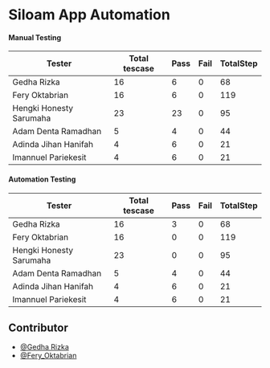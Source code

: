 # Siloam App Automation

####  Manual Testing
| Tester |Total tescase  |Pass|Fail|TotalStep|
|--|--|--|--|--|
| Gedha Rizka | 16 |6|0|68|
| Fery Oktabrian | 16 |6|0|119|
| Hengki Honesty Sarumaha | 23 |23|0|95|
| Adam Denta Ramadhan | 5 |4|0|44|
| Adinda Jihan Hanifah | 4 |6|0|21|
| Imannuel Pariekesit | 4 |6|0|21|

####  Automation Testing
| Tester |Total tescase  |Pass|Fail|TotalStep|
|--|--|--|--|--|
| Gedha Rizka | 16 |3|0|68|
| Fery Oktabrian | 16 |0|0|119|
| Hengki Honesty Sarumaha | 23 |0|0|95|
| Adam Denta Ramadhan | 5 |4|0|44|
| Adinda Jihan Hanifah | 4 |6|0|21|
| Imannuel Pariekesit | 4 |6|0|21|

## Contributor

- [@Gedha Rizka](https://www.github.com/octokatherine)
- [@Fery_Oktabrian](https://www.github.com/feryokta16)

